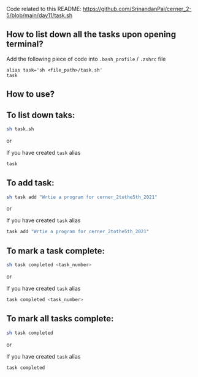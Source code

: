 Code related to this README: https://github.com/SrinandanPai/cerner_2-5/blob/main/day11/task.sh

How to list down all the tasks upon opening terminal?
---

Add the following piece of code into `.bash_profile` / `.zshrc` file
```
alias task='sh <file_path>/task.sh'
task
```

How to use?
---

## To list down taks:
```bash
sh task.sh
```
or

If you have created `task` alias
```bash
task
```

## To add task:
```bash
sh task add "Wrtie a program for cerner_2tothe5th_2021"
```
or

If you have created `task` alias
```bash
task add "Wrtie a program for cerner_2tothe5th_2021"
```

## To mark a task complete:
```bash
sh task completed <task_number>
```
or

If you have created `task` alias
```bash
task completed <task_number>
```

## To mark all tasks complete:
```bash
sh task completed
```
or

If you have created `task` alias
```bash
task completed
```
